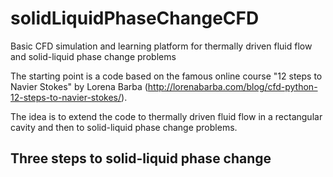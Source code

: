 # solidLiquidPhaseChangeCFD
Basic CFD simulation and learning platform for thermally driven fluid flow and solid-liquid phase change problems

The starting point is a code based on the famous online course "12 steps to Navier Stokes" by Lorena Barba (http://lorenabarba.com/blog/cfd-python-12-steps-to-navier-stokes/).

The idea is to extend the code to thermally driven fluid flow in a rectangular cavity and then to solid-liquid phase change problems.

## Three steps to solid-liquid phase change
